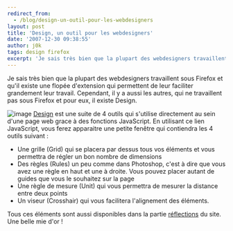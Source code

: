 ```yaml
---
redirect_from:
  - /blog/design-un-outil-pour-les-webdesigners
layout: post
title: 'Design, un outil pour les webdesigners'
date: '2007-12-30 09:38:55'
author: j0k
tags: design firefox
excerpt: 'Je sais très bien que la plupart des webdesigners travaillent sous Firefox et qu''il existe une flopée d''extension qui permettent de leur faciliter grandement leur travail.   Cependant, il y a aussi les autres, qui ne travaillent pas sous Firefox et pour eux, il existe Design.'
---
```


Je sais très bien que la plupart des webdesigners travaillent sous Firefox et qu'il existe une flopée d'extension qui permettent de leur faciliter grandement leur travail.   Cependant, il y a aussi les autres, qui ne travaillent pas sous Firefox et pour eux, il existe Design.

 ![image](http://kwout.com/cutout/m/ep/jb/qs2_bor_rou_efefef.jpg)
[Design](http://www.sprymedia.co.uk/article/Design) est une suite de 4 outils qui s'utilise directement au sein d'une page web grace à des fonctions JavaScript.
En utilisant ce lien JavaScript, vous ferez apparaitre une petite fenêtre qui contiendra les 4 outils suivant :

* Une grille (Grid) qui se placera par dessus tous vos éléments et vous permettra de régler un bon nombre de dimensions
* Des règles (Rules) un peu comme dans Photoshop, c'est à dire que vous avez une règle en haut et une à droite. Vous pouvez placer autant de guides que vous le souhaitez sur la page
* Une règle de mesure (Unit) qui vous permettra de mesurer la distance entre deux points
* Un viseur (Crosshair) qui vous facilitera l'alignement des éléments.

Tous ces éléments sont aussi disponibles dans la partie [réflections](http://www.sprymedia.co.uk/reflections) du site. Une belle mie d'or !
